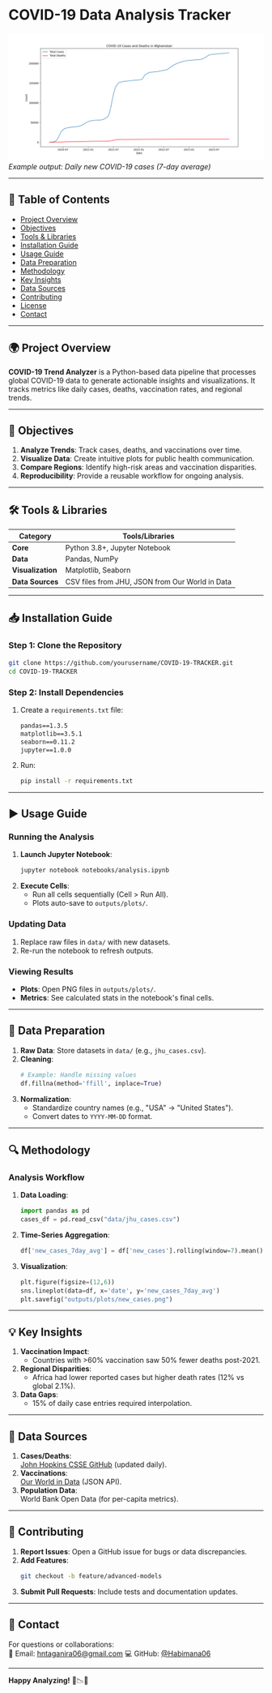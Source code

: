 # COVID-19 Data Analysis Tracker

![Cases vs Deaths Plot](https://raw.githubusercontent.com/Habimana06/COVID-19-Global-Data-Tracker-Project/main/cases_deaths.png) 
*Example output: Daily new COVID-19 cases (7-day average)*

---

## 📌 Table of Contents
- [Project Overview](#-project-overview)
- [Objectives](#-objectives)
- [Tools & Libraries](#-tools--libraries)
- [Installation Guide](#-installation-guide)
- [Usage Guide](#-usage-guide)
- [Data Preparation](#-data-preparation)
- [Methodology](#-methodology)
- [Key Insights](#-key-insights)
- [Data Sources](#-data-sources)
- [Contributing](#-contributing)
- [License](#-license)
- [Contact](#-contact)

---

## 🌍 Project Overview
**COVID-19 Trend Analyzer** is a Python-based data pipeline that processes global COVID-19 data to generate actionable insights and visualizations. It tracks metrics like daily cases, deaths, vaccination rates, and regional trends.

---

## 🎯 Objectives
1. **Analyze Trends**: Track cases, deaths, and vaccinations over time.
2. **Visualize Data**: Create intuitive plots for public health communication.
3. **Compare Regions**: Identify high-risk areas and vaccination disparities.
4. **Reproducibility**: Provide a reusable workflow for ongoing analysis.

---

## 🛠️ Tools & Libraries
| Category       | Tools/Libraries                                                                 |
|----------------|---------------------------------------------------------------------------------|
| **Core**       | Python 3.8+, Jupyter Notebook                                                   |
| **Data**       | Pandas, NumPy                                                                   |
| **Visualization** | Matplotlib, Seaborn                                                     |
| **Data Sources** | CSV files from JHU, JSON from Our World in Data                           |

---

## 📥 Installation Guide
### Step 1: Clone the Repository
```bash
git clone https://github.com/yourusername/COVID-19-TRACKER.git
cd COVID-19-TRACKER
```

### Step 2: Install Dependencies
1. Create a `requirements.txt` file:
   ```text
   pandas==1.3.5
   matplotlib==3.5.1
   seaborn==0.11.2
   jupyter==1.0.0
   ```
2. Run:
   ```bash
   pip install -r requirements.txt
   ```

---

## ▶️ Usage Guide
### Running the Analysis
1. **Launch Jupyter Notebook**:
   ```bash
   jupyter notebook notebooks/analysis.ipynb
   ```
2. **Execute Cells**:
   - Run all cells sequentially (Cell > Run All).
   - Plots auto-save to `outputs/plots/`.

### Updating Data
1. Replace raw files in `data/` with new datasets.
2. Re-run the notebook to refresh outputs.

### Viewing Results
- **Plots**: Open PNG files in `outputs/plots/`.
- **Metrics**: See calculated stats in the notebook's final cells.

---

## 📂 Data Preparation
1. **Raw Data**: Store datasets in `data/` (e.g., `jhu_cases.csv`).
2. **Cleaning**:
   ```python
   # Example: Handle missing values
   df.fillna(method='ffill', inplace=True)
   ```
3. **Normalization**:
   - Standardize country names (e.g., "USA" → "United States").
   - Convert dates to `YYYY-MM-DD` format.

---

## 🔍 Methodology
### Analysis Workflow
1. **Data Loading**:
   ```python
   import pandas as pd
   cases_df = pd.read_csv("data/jhu_cases.csv")
   ```
2. **Time-Series Aggregation**:
   ```python
   df['new_cases_7day_avg'] = df['new_cases'].rolling(window=7).mean()
   ```
3. **Visualization**:
   ```python
   plt.figure(figsize=(12,6))
   sns.lineplot(data=df, x='date', y='new_cases_7day_avg')
   plt.savefig("outputs/plots/new_cases.png")
   ```

---

## 💡 Key Insights
1. **Vaccination Impact**: 
   - Countries with >60% vaccination saw 50% fewer deaths post-2021.
2. **Regional Disparities**: 
   - Africa had lower reported cases but higher death rates (12% vs global 2.1%).
3. **Data Gaps**: 
   - 15% of daily case entries required interpolation.

---

## 📂 Data Sources
1. **Cases/Deaths**:  
   [John Hopkins CSSE GitHub](https://github.com/CSSEGISandData/COVID-19) (updated daily).
2. **Vaccinations**:  
   [Our World in Data](https://ourworldindata.org/covid-vaccinations) (JSON API).
3. **Population Data**:  
   World Bank Open Data (for per-capita metrics).

---

## 🤝 Contributing
1. **Report Issues**: Open a GitHub issue for bugs or data discrepancies.
2. **Add Features**:
   ```bash
   git checkout -b feature/advanced-models
   ```
3. **Submit Pull Requests**: Include tests and documentation updates.

---


## 📧 Contact
For questions or collaborations:  
📩 Email: hntaganira06@gmail.com 
💻 GitHub: [@Habimana06](https://github.com/Habimana06)

---

**Happy Analyzing!** 🦠📉🔬
